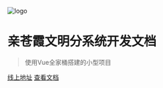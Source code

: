 ![logo](https://docsify.js.org/_media/icon.svg)

# 亲苍霞文明分系统开发文档

> 使用Vue全家桶搭建的小型项目

<!-- * 前端框架：vue-cli、vue-router、axios、vuex
* UI类库：Element、Vant -->

[线上地址](https://qcx.fjut.edu.cn/login)
[查看文档](#前言)